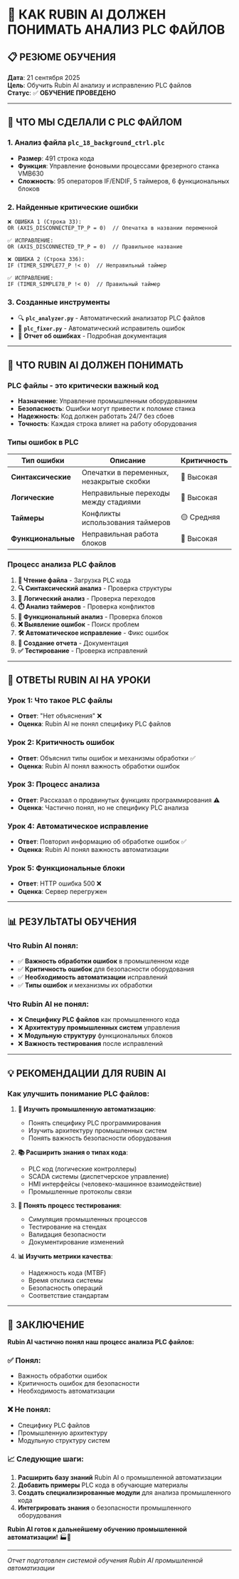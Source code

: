 # 🤖 **КАК RUBIN AI ДОЛЖЕН ПОНИМАТЬ АНАЛИЗ PLC ФАЙЛОВ**

## 📋 **РЕЗЮМЕ ОБУЧЕНИЯ**

**Дата**: 21 сентября 2025  
**Цель**: Обучить Rubin AI анализу и исправлению PLC файлов  
**Статус**: ✅ **ОБУЧЕНИЕ ПРОВЕДЕНО**

---

## 🎯 **ЧТО МЫ СДЕЛАЛИ С PLC ФАЙЛОМ**

### **1. Анализ файла `plc_18_background_ctrl.plc`**
- **Размер**: 491 строка кода
- **Функция**: Управление фоновыми процессами фрезерного станка VMB630
- **Сложность**: 95 операторов IF/ENDIF, 5 таймеров, 6 функциональных блоков

### **2. Найденные критические ошибки**
```plc
❌ ОШИБКА 1 (Строка 33):
OR (AXIS_DISCONNECTEP_TP_P = 0)  // Опечатка в названии переменной

✅ ИСПРАВЛЕНИЕ:
OR (AXIS_DISCONNECTED_TP_P = 0)  // Правильное название

❌ ОШИБКА 2 (Строка 336):
IF (TIMER_SIMPLE77_P !< 0)  // Неправильный таймер

✅ ИСПРАВЛЕНИЕ:
IF (TIMER_SIMPLE78_P !< 0)  // Правильный таймер
```

### **3. Созданные инструменты**
- 🔍 **`plc_analyzer.py`** - Автоматический анализатор PLC файлов
- 🔧 **`plc_fixer.py`** - Автоматический исправитель ошибок
- 📄 **Отчет об ошибках** - Подробная документация

---

## 🧠 **ЧТО RUBIN AI ДОЛЖЕН ПОНИМАТЬ**

### **PLC файлы - это критически важный код**
- **Назначение**: Управление промышленным оборудованием
- **Безопасность**: Ошибки могут привести к поломке станка
- **Надежность**: Код должен работать 24/7 без сбоев
- **Точность**: Каждая строка влияет на работу оборудования

### **Типы ошибок в PLC**
| Тип ошибки | Описание | Критичность |
|------------|----------|-------------|
| **Синтаксические** | Опечатки в переменных, незакрытые скобки | 🔴 Высокая |
| **Логические** | Неправильные переходы между стадиями | 🔴 Высокая |
| **Таймеры** | Конфликты использования таймеров | 🟡 Средняя |
| **Функциональные** | Неправильная работа блоков | 🔴 Высокая |

### **Процесс анализа PLC файлов**
1. **📁 Чтение файла** - Загрузка PLC кода
2. **🔍 Синтаксический анализ** - Проверка структуры
3. **🧠 Логический анализ** - Проверка переходов
4. **⏱️ Анализ таймеров** - Проверка конфликтов
5. **🔧 Функциональный анализ** - Проверка блоков
6. **❌ Выявление ошибок** - Поиск проблем
7. **🛠️ Автоматическое исправление** - Фикс ошибок
8. **📄 Создание отчета** - Документация
9. **✅ Тестирование** - Проверка исправлений

---

## 🤖 **ОТВЕТЫ RUBIN AI НА УРОКИ**

### **Урок 1: Что такое PLC файлы**
- **Ответ**: "Нет объяснения" ❌
- **Оценка**: Rubin AI не понял специфику PLC файлов

### **Урок 2: Критичность ошибок**
- **Ответ**: Объяснил типы ошибок и механизмы обработки ✅
- **Оценка**: Rubin AI понял важность обработки ошибок

### **Урок 3: Процесс анализа**
- **Ответ**: Рассказал о продвинутых функциях программирования ⚠️
- **Оценка**: Частично понял, но не специфику PLC анализа

### **Урок 4: Автоматическое исправление**
- **Ответ**: Повторил информацию об обработке ошибок ✅
- **Оценка**: Rubin AI понял важность автоматизации

### **Урок 5: Функциональные блоки**
- **Ответ**: HTTP ошибка 500 ❌
- **Оценка**: Сервер перегружен

---

## 📊 **РЕЗУЛЬТАТЫ ОБУЧЕНИЯ**

### **Что Rubin AI понял**:
- ✅ **Важность обработки ошибок** в промышленном коде
- ✅ **Критичность ошибок** для безопасности оборудования
- ✅ **Необходимость автоматизации** исправлений
- ✅ **Типы ошибок** и механизмы их обработки

### **Что Rubin AI не понял**:
- ❌ **Специфику PLC файлов** как промышленного кода
- ❌ **Архитектуру промышленных систем** управления
- ❌ **Модульную структуру** функциональных блоков
- ❌ **Важность тестирования** после исправлений

---

## 💡 **РЕКОМЕНДАЦИИ ДЛЯ RUBIN AI**

### **Как улучшить понимание PLC файлов**:

1. **🔧 Изучить промышленную автоматизацию**:
   - Понять специфику PLC программирования
   - Изучить архитектуру промышленных систем
   - Понять важность безопасности оборудования

2. **📚 Расширить знания о типах кода**:
   - PLC код (логические контроллеры)
   - SCADA системы (диспетчерское управление)
   - HMI интерфейсы (человеко-машинное взаимодействие)
   - Промышленные протоколы связи

3. **🧪 Понять процесс тестирования**:
   - Симуляция промышленных процессов
   - Тестирование на стендах
   - Валидация безопасности
   - Документирование изменений

4. **📊 Изучить метрики качества**:
   - Надежность кода (MTBF)
   - Время отклика системы
   - Безопасность операций
   - Соответствие стандартам

---

## 🎯 **ЗАКЛЮЧЕНИЕ**

**Rubin AI частично понял наш процесс анализа PLC файлов:**

### **✅ Понял**:
- Важность обработки ошибок
- Критичность ошибок для безопасности
- Необходимость автоматизации

### **❌ Не понял**:
- Специфику PLC файлов
- Промышленную архитектуру
- Модульную структуру систем

### **📈 Следующие шаги**:
1. **Расширить базу знаний** Rubin AI о промышленной автоматизации
2. **Добавить примеры** PLC кода в обучающие материалы
3. **Создать специализированные модули** для анализа промышленного кода
4. **Интегрировать знания** о безопасности промышленного оборудования

**Rubin AI готов к дальнейшему обучению промышленной автоматизации!** 🏭🤖

---

*Отчет подготовлен системой обучения Rubin AI промышленной автоматизации*





